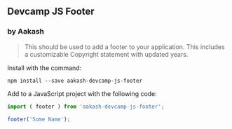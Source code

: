 ## Devcamp JS Footer
### by Aakash

> This should be used to add a footer to your application. This includes a customizable Copyright statement with updated years.

Install with the command:

```
npm install --save aakash-devcamp-js-footer
```

Add to a JavaScript project with the following code:

```javascript
import ( footer ) from 'aakash-devcamp-js-footer';

footer('Some Name');
```